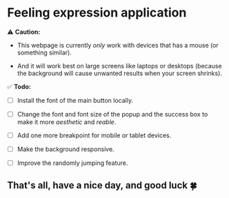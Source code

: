 # Feeling expression application

⚠️ **Caution:**

- This webpage is currently _only_ work with devices that has a mouse (or something similar).

- And it will work best on large screens like laptops or desktops (because the background will cause unwanted results when your screen shrinks).

✅ **Todo:**

- [ ] Install the font of the main button locally.

- [ ] Change the font and font size of the popup and the success box to make it more _aesthetic_ and _reable_.

- [ ] Add one more breakpoint for mobile or tablet devices.

- [ ] Make the background responsive.

- [ ] Improve the randomly jumping feature.

## That's all, have a nice day, and good luck 🍀
